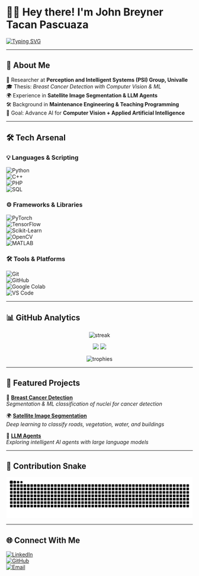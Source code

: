 # 👨‍💻 Hey there! I'm John Breyner Tacan Pascuaza  

[![Typing SVG](https://readme-typing-svg.demolab.com?font=Fira+Code&size=24&duration=3000&pause=800&color=4A90E2&center=true&vCenter=true&width=700&lines=👋+Electronics+Engineer+%7C+AI+%26+ML+Researcher;🤖+LLMs+%7C+Computer+Vision+%7C+Deep+Learning;💻+Full-stack+Developer+%7C+Open+Source+Contributor;📚+Future+MSc+in+Applied+AI)](https://git.io/typing-svg)

---

## 🚀 About Me  
🔬 Researcher at **Perception and Intelligent Systems (PSI) Group, Univalle**  
🎓 Thesis: *Breast Cancer Detection with Computer Vision & ML*  
🌍 Experience in **Satellite Image Segmentation & LLM Agents**  
🛠  Background in **Maintenance Engineering & Teaching Programming**  
🎯 Goal: Advance AI for **Computer Vision + Applied Artificial Intelligence**  

---

## 🛠 Tech Arsenal  

### 💡 Languages & Scripting  
![Python](https://img.shields.io/badge/Python-FFD43B?style=for-the-badge&logo=python&logoColor=blue)  
![C++](https://img.shields.io/badge/C++-00599C?style=for-the-badge&logo=cplusplus&logoColor=white)  
![PHP](https://img.shields.io/badge/PHP-777BB4?style=for-the-badge&logo=php&logoColor=white)  
![SQL](https://img.shields.io/badge/SQL-003B57?style=for-the-badge&logo=sqlite&logoColor=white)  

### ⚙️ Frameworks & Libraries  
![PyTorch](https://img.shields.io/badge/PyTorch-EE4C2C?style=for-the-badge&logo=pytorch&logoColor=white)  
![TensorFlow](https://img.shields.io/badge/TensorFlow-FF6F00?style=for-the-badge&logo=tensorflow&logoColor=white)  
![Scikit-Learn](https://img.shields.io/badge/Scikit--Learn-F7931E?style=for-the-badge&logo=scikitlearn&logoColor=white)  
![OpenCV](https://img.shields.io/badge/OpenCV-27338E?style=for-the-badge&logo=opencv&logoColor=white)  
![MATLAB](https://img.shields.io/badge/MATLAB-0076A8?style=for-the-badge&logo=mathworks&logoColor=white)  

### 🛠 Tools & Platforms  
![Git](https://img.shields.io/badge/Git-F1502F?style=for-the-badge&logo=git&logoColor=white)  
![GitHub](https://img.shields.io/badge/GitHub-181717?style=for-the-badge&logo=github)  
![Google Colab](https://img.shields.io/badge/Colab-F9AB00?style=for-the-badge&logo=googlecolab&logoColor=white)  
![VS Code](https://img.shields.io/badge/VSCode-007ACC?style=for-the-badge&logo=visualstudiocode&logoColor=white)  

---

## 📊 GitHub Analytics  

<p align="center">
  <img src="https://github-readme-streak-stats.herokuapp.com/?user=JohnBreyner&theme=tokyonight&hide_border=true" alt="streak" />
</p>

<p align="center">
  <img src="https://github-readme-stats.vercel.app/api?username=JohnBreyner&show_icons=true&theme=radical&hide_border=true" height="150" />
  <img src="https://github-readme-stats.vercel.app/api/top-langs/?username=JohnBreyner&layout=compact&theme=radical&hide_border=true" height="150" />
</p>

<p align="center">
  <img src="https://github-profile-trophy.vercel.app/?username=JohnBreyner&theme=darkhub&no-frame=true&row=1&column=7" alt="trophies" />
</p>

---

## 📌 Featured Projects  

🔎 **[Breast Cancer Detection](https://github.com/JohnBreyner)**  
*Segmentation & ML classification of nuclei for cancer detection*  

🌍 **[Satellite Image Segmentation](https://github.com/JohnBreyner)**  
*Deep learning to classify roads, vegetation, water, and buildings*  

🤖 **[LLM Agents](https://github.com/JohnBreyner)**  
*Exploring intelligent AI agents with large language models*  

---

## 🐍 Contribution Snake  

<p align="center">
  <img src="https://raw.githubusercontent.com/John33374/John33374/output/snake.svg" alt="snake animation" />
</p>

---

## 🌐 Connect With Me  

[![LinkedIn](https://img.shields.io/badge/LinkedIn-blue?style=for-the-badge&logo=linkedin)](https://www.linkedin.com/)  
[![GitHub](https://img.shields.io/badge/GitHub-black?style=for-the-badge&logo=github)](https://github.com/JohnBreyner)  
[![Email](https://img.shields.io/badge/Email-D14836?style=for-the-badge&logo=gmail&logoColor=white)](mailto:youremail@example.com)  

